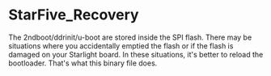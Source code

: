# StarFive_Recovery

The 2ndboot/ddrinit/u-boot are stored inside the SPI flash. There may be situations where you accidentally emptied the flash or if the flash is damaged on your Starlight board. In these situations, it's better to reload the bootloader. That's what this binary file does.
